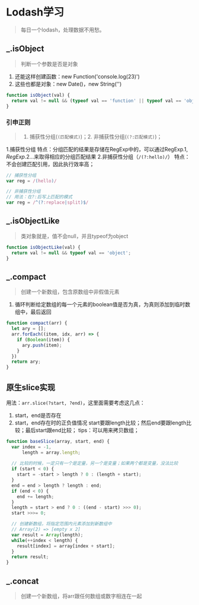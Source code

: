 # Lodash学习
> 每日一个lodash，处理数据不用愁。

## _.isObject
> 判断一个参数是否是对象

1. 还能这样创建函数：new Function('console.log(23)')
2. 这些也都是对象：new Date()，new String('')
```ts
function isObject(val) {
  return val != null && (typeof val == 'function' || typeof val == 'object');
}
```

### 引申正则
> 1. 捕获性分组(`(匹配模式)`)；2. 非捕获性分组(`(?:匹配模式)`)；

1.捕获性分组
特点：分组匹配的结果是存储在RegExp中的，可以通过RegExp.$1,RegExp.$2...来取得相应的分组匹配结果
2.非捕获性分组（`/(?:hello)/`）
特点：不会创建匹配引用，因此执行效率高；
```ts
// 捕获性分组
var reg = /(hello)/

// 非捕获性分组
// 用法：在?:后写上匹配的模式
var reg = /^(?:replace|split)$/
```

## _.isObjectLike
> 类对象就是，值不会null，并且typeof为object

```ts
function isObjectLike(val) {
  return val != null && typeof val == 'object';
}
```

## _.compact
> 创建一个新数组，包含原数组中非假值元素

1. 循环判断给定数组的每一个元素的boolean值是否为真，为真则添加到临时数组中，最后返回
```ts
function compact(arr) {
  let ary = [];
  arr.forEach((item, idx, arr) => {
    if (Boolean(item)) {
      ary.push(item);
    }
  })
  return ary;
}
```

## 原生slice实现
用法：`arr.slice(?start, ?end)`，这里面需要考虑这几点：
1. start，end是否存在
2. start，end存在时的正负值情况
start要跟length比较；然后end要跟length比较；最后start跟end比较；
tips：可以用来拷贝数组；
```ts
function baseSlice(array, start, end) {
  var index = -1,
      length = array.length;
  
  // 比较的时候，一定只有一个是定量，另一个是变量；如果两个都是变量，没法比较
  if (start < 0) {
    start = -start > length ? 0 : (length + start);
  }
  end = end > length ? length : end;
  if (end < 0) {
    end += length;
  }
  length = start > end ? 0 : ((end - start) >>> 0);
  start >>>= 0;

  // 创建新数组，将指定范围内元素添加到新数组中
  // Array(2) => [empty x 2]
  var result = Array(length);
  while(++index < length) {
    result[index] = array[index + start];
  }
  return result;
}
```

## _.concat
> 创建一个新数组，将arr跟任何数组或数字相连在一起
```ts

```



